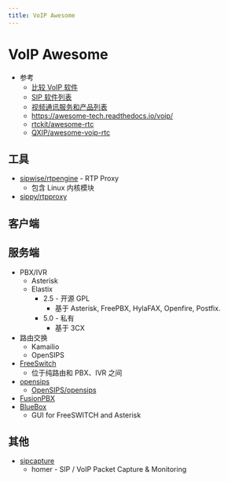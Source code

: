 ```yaml
---
title: VoIP Awesome
---
```


# VoIP Awesome

- 参考
  - [比较 VoIP 软件](https://en.wikipedia.org/wiki/Comparison_of_VoIP_software)
  - [SIP 软件列表](https://en.wikipedia.org/wiki/List_of_SIP_software)
  - [视频通讯服务和产品列表](https://en.wikipedia.org/wiki/List_of_video_telecommunication_services_and_product_brands)
  - https://awesome-tech.readthedocs.io/voip/
  - [rtckit/awesome-rtc](https://github.com/rtckit/awesome-rtc)
  - [QXIP/awesome-voip-rtc](https://github.com/QXIP/awesome-voip-rtc)

## 工具

- [sipwise/rtpengine](https://github.com/sipwise/rtpengine) - RTP Proxy
  - 包含 Linux 内核模块
- [sippy/rtpproxy](https://github.com/sippy/rtpproxy)

## 客户端

## 服务端

- PBX/IVR
  - Asterisk
  - Elastix
    - 2.5 - 开源 GPL
      - 基于 Asterisk, FreePBX, HylaFAX, Openfire, Postfix.
    - 5.0 - 私有
      - 基于 3CX
- 路由交换
  - Kamailio
  - OpenSIPS
- [FreeSwitch](https://en.wikipedia.org/wiki/FreeSWITCH)
  - 位于纯路由和 PBX、IVR 之间
- [opensips](https://www.opensips.org/)
  - [OpenSIPS/opensips](https://github.com/OpenSIPS/opensips)
- [FusionPBX](https://www.fusionpbx.com/)
- [BlueBox](https://wiki.gentoo.org/wiki/BlueBox)
  - GUI for FreeSWITCH and Asterisk

## 其他

- [sipcapture](https://github.com/sipcapture)
  - homer - SIP / VoIP Packet Capture & Monitoring
